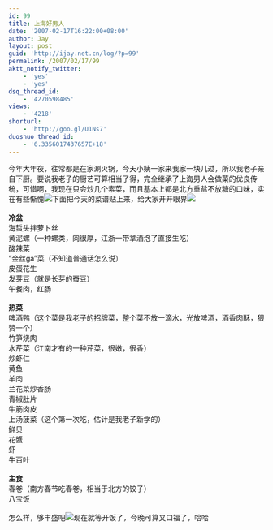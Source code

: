 ```yaml
---
id: 99
title: 上海好男人
date: '2007-02-17T16:22:00+08:00'
author: Jay
layout: post
guid: 'http://ijay.net.cn/log/?p=99'
permalink: /2007/02/17/99
aktt_notify_twitter:
    - 'yes'
    - 'yes'
dsq_thread_id:
    - '4270598485'
views:
    - '4218'
shorturl:
    - 'http://goo.gl/U1Ns7'
duoshuo_thread_id:
    - '6.3356017437657E+18'
---
```


今年大年夜，往常都是在家涮火锅，今天小姨一家来我家一块儿过，所以我老子亲自下厨。要说我老子的厨艺可算相当了得，完全继承了上海男人会做菜的优良传统，可惜啊，我现在只会炒几个素菜，而且基本上都是北方重盐不放糖的口味，实在有些惭愧<img src="http://shared.live.com/VIf!VWmJbs6tK-ObyYk28Q/emoticons/smile_embaressed.gif" />下面把今天的菜谱贴上来，给大家开开眼界<img src="http://shared.live.com/VIf!VWmJbs6tK-ObyYk28Q/emoticons/smile_shades.gif" /><br /><br /><span style="font-weight:bold">冷盆</span><br />海蜇头拌萝卜丝<br />黄泥螺（一种螺类，肉很厚，江浙一带拿酒泡了直接生吃）<br />酸辣菜<br />“金丝ga”菜（不知道普通话怎么说）<br />皮蛋花生<br />发芽豆（就是长芽的蚕豆）<br />午餐肉，红肠<br /><br /><span style="font-weight:bold">热菜</span><br />啤酒鸭（这个菜是我老子的招牌菜，整个菜不放一滴水，光放啤酒，酒香肉酥，狠赞一个）<br />竹笋烧肉<br />水芹菜（江南才有的一种芹菜，很嫩，很香）<br />炒虾仁<br />黄鱼<br />羊肉<br />兰花菜炒香肠<br />青椒肚片<br />牛筋肉皮<br />上汤菠菜（这个第一次吃，估计是我老子新学的）<br />鲜贝<br />花蟹<br />虾<br />牛百叶<br /><br /><span style="font-weight:bold">主食</span><br />春卷（南方春节吃春卷，相当于北方的饺子）<br />八宝饭<br /><br />怎么样，够丰盛吧<img src="http://shared.live.com/VIf!VWmJbs6tK-ObyYk28Q/emoticons/smile_angel.gif" />现在就等开饭了，今晚可算又口福了，哈哈<br />